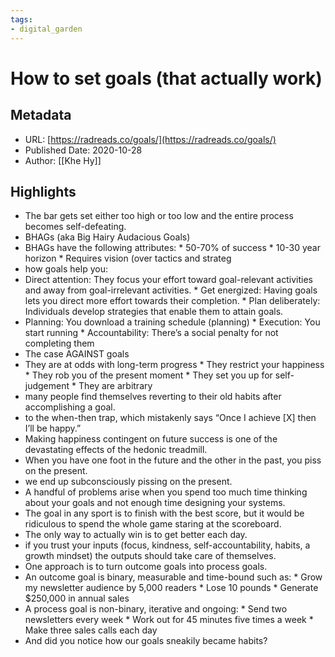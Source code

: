 ```yaml
---
tags: 
- digital_garden
---
```

# How to set goals (that actually work)

## Metadata
* URL: [https://radreads.co/goals/](https://radreads.co/goals/)
* Published Date: 2020-10-28
* Author: [[Khe Hy]]

## Highlights
* The bar gets set either too high or too low and the entire process becomes self-defeating.
* BHAGs (aka Big Hairy Audacious Goals)
* BHAGs have the following attributes: * 50-70% of success * 10-30 year horizon * Requires vision (over tactics and strateg
* how goals help you:
* Direct attention: They focus your effort toward goal-relevant activities and away from goal-irrelevant activities. * Get energized: Having goals lets you direct more effort towards their completion. * Plan deliberately: Individuals develop strategies that enable them to attain goals.
* Planning: You download a training schedule (planning) * Execution: You start running * Accountability: There’s a social penalty for not completing them
* The case AGAINST goals
* They are at odds with long-term progress * They restrict your happiness * They rob you of the present moment * They set you up for self-judgement * They are arbitrary
* many people find themselves reverting to their old habits after accomplishing a goal.
* to the when-then trap, which mistakenly says “Once I achieve [X] then I’ll be happy.”
* Making happiness contingent on future success is one of the devastating effects of the hedonic treadmill.
* When you have one foot in the future and the other in the past, you piss on the present.
* we end up subconsciously pissing on the present.
* A handful of problems arise when you spend too much time thinking about your goals and not enough time designing your systems.
* The goal in any sport is to finish with the best score, but it would be ridiculous to spend the whole game staring at the scoreboard.
* The only way to actually win is to get better each day.
* if you trust your inputs (focus, kindness, self-accountability, habits, a growth mindset) the outputs should take care of themselves.
* One approach is to turn outcome goals into process goals.
* An outcome goal is binary, measurable and time-bound such as: * Grow my newsletter audience by 5,000 readers * Lose 10 pounds * Generate $250,000 in annual sales
* A process goal is non-binary, iterative and ongoing: * Send two newsletters every week * Work out for 45 minutes five times a week * Make three sales calls each day
* And did you notice how our goals sneakily became habits?